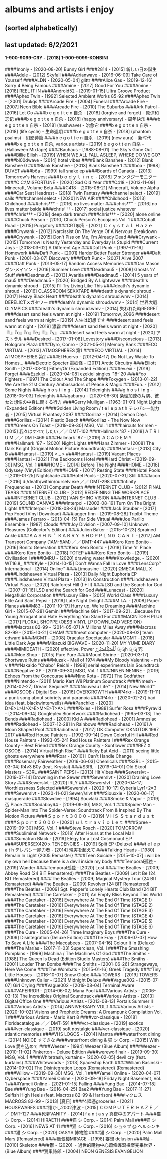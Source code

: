 # albums and artists i enjoy
## (sorted alphabetically)
## last updated: 6/2/2021
#### 1-900-9099-CRY - [2018] 1-900-9099-KONBINI
####1nonly - [2020-08-20] Bunny Girl
####2814 - [2015] 新しい日の誕生
####Adele - [2012] Skyfall
####Adrianwave - [2016-06-09] Take Care of Yourself
####ALDN - [2020-05-04] glittr
####Alice Gas - [2019-12-16] Sorry 4 Being Famous
####Amine - [2017] Good For You
####Amine - [2018] REEL IT IN
####Android52 - [2019-01-15] Ultra Groove Product
####Aphex Twin - [1992] Selected Ambient Works 85-92
####Aphex Twin - [2001] Drukqs
####Arcade Fire - [2004] Funeral
####Arcade Fire - [2007] Neon Bible
####Arcade Fire - [2010] The Suburbs
####Ark Patrol - [2016] Let Go
####b e g o t t e n 自杀 - [2018] (forgive and forget) - 原谅和忘记
####b e g o t t e n 自杀 - [2018] (happy anniversary) -  周年快乐
####b e g o t t e n 自杀 - [2018] (hushwave) - 治愈它
####b e g o t t e n 自杀 - [2018] (life cycle) - 生命週期
####b e g o t t e n 自杀 - [2018] (phantom psalms) - 幻影诗篇
####b e g o t t e n 自杀 - [2019] (new aura) - 新时代
####b e g o t t e n 自杀, various artists - [2019] b e g o t t e n 自杀 - (Halloween Mixtape)
####Bauhaus - [1988-08-01] The Sky's Gone Out
####Billie Eilish - [2019] WHEN WE ALL FALL ASLEEP, WHERE DO WE GO?
####bl00dwave - [2014] hotel vibes
####Blank Banshee - [2012] Blank Banshee 0
####Blank Banshee - [2013] Blank Banshee 1
####bôa - [1998] DUVET
####bôa - [1999] tall snake ep
####Boards of Canada - [2013] Tomorrow's Harvest
####ｂｏｄｙｌｉｎｅ - [2018] ファンタジーモニター
####C C:\MISFORTUNE - [2020] Sad Old Year
####C418 - [2013-11-09] Minecraft, Volume Beta
####C418 - [2015-08-21] Minecraft, Volume Alpha
####Car Seat Headrest - [2018] Twin Fantasy
####channel select - [2019] sails
####channel select - [2020] NEW AIR
####Childhood - [2013] Childhood
####chris††† - [2016] no lives matter
####chris††† - [2016] no lives matter bside
####chris††† - [2017] social justice whatever
####chris††† - [2018] deep dark trench
####chris††† - [2020] alone online
####Chuck Person - [2010] Chuck Person's Eccojams Vol. 1 
####Cobalt Road - [2015] Purgatory
####CRT麻痺 - [2021] Ｃｒｙｓｔａｌ Ｈａｚｅ
####Crywank - [2012] Narcissist On The Verge Of A Nervous Breakdown
####Crywank - [2015] Don't Piss on Me, I'm Already Dead
####Crywank - [2015] Tomorrow Is Nearly Yesterday and Everyday Is Stupid
####Current Joys - [2018-03-02] A Different Age
####Daft Punk - [1997-01-16] Homework
####Daft Punk - [2001] Harder Better Faster Stronger
####Daft Punk - [2001-03-07] Discovery
####Daft Punk - [2007] Alive 2007
####Daft Punk - [2013-05-17] Random Access Memories
####Dan Mason ダン·メイソン - [2016] Summer Love
####Deadmau5 - [2008] Ghosts 'n' Stuff
####Deadmau5 - [2013] Avaritia
####Deadmau5 - [2014] 5 years of mau5
####Deadmau5 - [2020] Bridged By A Lightwave
####death's dynamic shroud - [2015] I'll Try Living Like This
####death's dynamic shroud - [2016] CLASSROOM SEXXTAPE
####death's dynamic shroud - [2017] Heavy Black Heart
####death's dynamic shroud.wmv - [2014] DERELICTメガタワー
####death's dynamic shroud.wmv - [2014] 世界大戦OLYMPICS
####death's dynamic shroud.wmv - [2014] 失われた時REGRET
####desert sand feels warm at night - [2019] Tomorrow, 2096
####desert sand feels warm at night - [2019] 人生は幻想です
####desert sand feels warm at night - [2019] 濃霧
####desert sand feels warm at night - [2020] 『l』『o』『n』『e』『l』『y』
####desert sand feels warm at night - [2020] アストラル
####Desired - [2017-01-08] Lovestory
####Disconscious - [2013] Hologram Plaza
####Dyro, Conro - [2021-05-21] Memory Bank
####ECO VIRTUAL - [2013] ATMOSPHERES 第1
####ECO VIRTUAL - [2014] ATMOSPHERES 第2
####El Huervo - [2012-04-17] Do Not Lay Waste To Homes...
####Electric Specter 電妖怪 - [2017] Arctic Circuitry
####Elliott Smith - [2017-03-10] Either/Or (Expanded Edition)
####ev.exi - [2019] Forget
####Ezekiel - [2020-04-08] ezekiel singles '18-'20
####Foo Fighters - [1997] The Colour And The Shape
####Foxygen - [2013-01-22] We Are the 21st Century Ambassadors of Peace & Magic
####Fun. - [2012] Some Nights
####g h o s t i n g - [2014] Telenights
####g h o s t i n g - [2018-05-03] Telenights
####gaburyu - [2020-08-30] 条理加速の片隅、彼女と想像の中身に関する行方
####Gerry Mulligan - [1963-01-01] Night Lights (Expanded Edition)
####Golden Living Room / t e l e p a t h テレパシー能力者 - [2015] Virtual Phantasy 2097
####Gorillaz - [2014] Demon Days
####Gorillaz - [2014] Plastic Beach
####Gorillaz - The Now Now
####Greens On Toast - [2019-09-30] MSG, Vol. 1
####haircuts for men - [2015] 我々はすべてしたい ／／ DMT-102
####Hallmark '87 - [2018] A T R I U M ／／ DMT-469
####Hallmark '87 - [2019] ＡＣＡＤＥＭＹ
####Hallmark '87 - [2020] Night Lights
####Hans Zimmer - [2008] The Dark Knight (Original Motion Picture Soundtrack)
####Hantasi - [2013] City B
####Hantasi - [2019] < _ >
####Hantasi - [2019] Vacant Places
####Hantasi - [2021] The Backrooms Hotel
####Hard Christ - [2019-09-30] MSG, Vol. 1
####HOME - [2014] Before The Night
####HOME - [2016] Odyssey (Vinyl Edition)
####HOME - [2017] Resting State
####Hotel Pools - [2019-01-25] Nightshade
####Hotel Pools - [2020-07-31] Still
####Iacon - [2016] d​:​/​death​/​within​/​ourselv​.​exe ／／ DMT​​​-​​​298
####Infinity Frequencies - [2013] Computer Death
####INTERNET CLUB - [2012] FINAL TEARS
####INTERNET CLUB - [2012] REDEFINING THE WORKPLACE
####INTERNET CLUB - [2012] VANISHING VISION
####INTERNET CLUB - [2019] SOUND CANVAS
####Interpol - [2002-08-19] Turn On The Bright Lights
####Interpol - [2018-08-24] Marauder
####Jack Stauber - [2017] Pop Food (Vinyl Download)
####jagger finn - [2019-08-28] Triplbt Theme
####James Ferraro - [2013-04-15] Far Side Virtual
####Joe Parillo Ensemble - [1987] Clouds
####Joy Division - [2007-09-10] Unknown Pleasures (Collector's Edition)
####Julien Baker - [2015-10-23] Sprained Ankle
####ＫＡＳＨ Ｎ＇ ＫＡＲＲＹ ＳＨＯＰＰＩＮＧ ＣＡＲＴ - [2017] AM Transport Company (1AM-5AM) ／／ DMT​-​447
####Kero Kero Bonito - [2016] Bonito Generation
####Kero Kero Bonito - [2018] Time ‘n’ Place
####Kero Kero Bonito - [2018] TOTEP
####Kero Kero Bonito - [2019] Civilisation I
####KMRU - [2020] drawing water
####Knxwledge. - [2020] WT16.8_
####Kyle - [2014-10-15] Don't Wanna Fall In Love
####LensCorp™ International - [2014] Online™
####Limousine - [2020] ΩMEGA MALL X
####Lindsheaven Virtual Plaza - [2013] Daily Night Euphoria EP
####Lindsheaven Virtual Plaza - [2013] In Construction
####Lindsheaven Virtual Plaza - [2020] Rainforest Hill (I + II)
####LSD and the Search for God - [2007-01-16] LSD and the Search for God
####Lunacast - [2020] Megafluid Corporation
####Luxury Elite - [2015] World Class
####Luxury Elite And Saint Pepsi - [2019] Late Night Delight
####M.I.A. - [2008] Paper Planes
####M83 - [2011-10-17] Hurry up, We're Dreaming
####Machine Girl - [2015-07-28] Gemini
####Machine Girl - [2017-09-22] …Because I’m Young Arrogant and Hate Everything You Stand For
####MACINTOSH PLUS - [2017] FLORAL SHOPPE (OESB VINYL LP DOWNLOAD VERSION)
####Macross 82-99 - [2014-05-07] A Millions Miles Away
####Macross 82-99 - [2015-10-21] CHAM!
####meat computer - [2020-08-02] team edward
####MGMT - [2008] Oracular Spectacular
####MGMT - [2018] Little Dark Age
####Mikazuki BIGWAVE - [2020-11-20] MY YUME DIARY
####MIMIDEATH - [2020] effective.  Power لُلُصّبُلُلصّبُررً ॣ ॣh ॣ ॣ 冗
####Moe Shop - [2015] Pure Pure
####Mount Shrine - [2020-03-17] Shortwave Ruins
####Muzak - Mall of 1974
####My Bloody Valentine - m b v
####Nakaido "Chabo" Reichi - [1998] serial experiments lain Soundtrack
####Negative XP - [2019-09-30] MSG, Vol. 1
####NINENINENINE - [2019] Echoes From the Concourse
####Nino Rota - [1972] The Godfather
####Nintendo - [2011] Mario Kart Wii Platinum Soundtrack
####Nmesh - [2014-02-27] Dream Sequins®
####Nouveau Life™ - [2014] New World™
####OSCOB / Digital Sex - [2016] OVERGROWTH
####P4rkr - [2019-11-11] a punk song about sobriety and paranoia
####P4rkr - [2020-02-27] bad idea (feat. blackwinterwells)
####Panchiko - [2020] D>E>L>U>X>E>M>E>T>A>L
####Pixies - [1988] Surfer Rosa
####Pyravid - [2014-09-04] Googleplex Bionetwork
####Radiohead - [1995-03-13] The Bends
####Radiohead - [2000] Kid A
####Radiohead - [2001] Amnesiac
####Radiohead - [2007-12-28] In Rainbows
####Radiohead - [2016] A Moon Shaped Pool
####Radiohead - [2017] OK Computer OKNOTOK 1997 2017
####Red House Painters - [1992-09-14] Down Colorful Hill
####Red House Painters - [1993-05-24] Red House Painters I
####Rex Orange County - Best Friend
####Rex Orange County - Sunflower
####REZ X OSCOB - [2014] Virtual High Rise™
####Ricky Eat Acid - [2011] seeing little ghosts everywhere
####Roar - [2010] I Can't Handle Change
####Rosemary Fairweather - [2016-06-03] Chemicals
####S3RL - [2015-03-04] R4v3 B0y (feat. Krystal)
####S3RL - [2019-04-01] Old Skool Masters - S3RL
####SAINT PEPSI - [2013] Hit Vibes
####Sewerslvt - [2019-07-14] Drowning in the Sewer
####Sewerslvt - [2020] Draining Love Story
####Sewerslvt - [2020] IRLY
####Sewerslvt - [2020-04-17] Worthlessness Selected
####Sewerslvt - [2020-10-17] Cyberia Lyr1+2=3
####Sewerslvt - [2020-11-02] Sewer//slvt
####Siouxxie - [2020-06-17] masquerade
####Slowdive - [1994] Souvlaki
####Smoke & Vapor - [2019] 否 Place
####Sodaboy64 - [2019-09-30] MSG, Vol. 1
####Spider-Man - Spider-Man Into The Spider-Verse: Soundtrack From & Inspired By The Motion Picture
####Ｓｐｏｒｔ３０００ - [2019] ＶＨＳ Ｓｔａｒｄｕｓｔ
####Ｓｐｏｒｔ３０００ - [2020] ｕｌｔｒａｖｉｏｌｅｔ
####Spree - [2019-09-30] MSG, Vol. 1
####Steve Roach - [2020] TOMORROW
####Subliminal Network - [2018] After Hours at the Local Mall
####Sumatran Black - [2019] Elegy for a Lost Cosmonaut E.P
####SUPERSEX420 x TENDENCIES - [2019] Split EP (Deluxe)
####t e l e p a t h テレパシー能力者 - [2014] 現実を超えて
####Talking Heads - [1980] Remain In Light {2005 Remaster}
####Teen Suicide - [2015-10-07] i will be my own hell because there is a devil inside my body
####Temporal孤独 - [2019] Wander
####Temporal孤独 - [2020] Lost
####The Beatles - [2009] Abbey Road (24 BIT Remastered)
####The Beatles - [2009] Let It Be (24 BIT Remastered)
####The Beatles - [2009] Magical Mystery Tour (24 BIT Remastered)
####The Beatles - [2009] Revolver (24 BIT Remastered)
####The Beatles - [2009] Sgt. Pepper's Lonely Hearts Club Band (24 BIT Remastered)
####The Caretaker - [2011] An Empty Bliss Beyond This World
####The Caretaker - [2016] Everywhere At The End Of Time (STAGE 1)
####The Caretaker - [2016] Everywhere At The End Of Time (STAGE 2)
####The Caretaker - [2016] Everywhere At The End Of Time (STAGE 3)
####The Caretaker - [2016] Everywhere At The End Of Time (STAGE 4)
####The Caretaker - [2016] Everywhere At The End Of Time (STAGE 5)
####The Caretaker - [2016] Everywhere At The End Of Time (STAGE 6)
####The Cure - [2005-04-26] Three Imaginary Boys
####The Cure - [2009] Disintegration (Deluxe Edition)
####The Fray - [2006-07-07] How To Save A Life
####The Maccabees - [2007-04-16] Colour It In (Deluxe)
####The Marías - [2017-11-03] Superclean, Vol. I
####The Smashing Pumpkins - [1999] Machina / The Machines Of God
####The Smiths - [1988] The Queen Is Dead (Edition Studio Masters)
####The Smiths - [2001] Louder Than Bombs
####The Smiths - [2001-06-26] Strangeways, Here We Come
####The Wombats - [2015-01-16] Greek Tragedy
####Tiny Little Houses - [2016-10-07] Snow Globe
####TOWERS - [2019] TOWERS
####Unknown Caller - [2021] Midnight Deluxe
####Vague002 - [2015-07-07] Girl Crying
####Vague002 - [2019-08-04] Terminal Aware
####VAPERROR - [2014-06-02] Mana Pool
####Various Artists - [2006-03-13] The Incredibles Original Soundtrack
####Various Artists - [2013] Digital Office One
####Various Artists - [2013-08-13] Portals Summer II
####Various Artists - [2014] ANNIVERSARY VOL.1
####Various Artists - [2020-10-02] Visions and Prophetic Dreams: A Dreampunk Compilation Vol. 1
####Various Artists - Mario Kart 8
####vcr-classique - [2018] Floridacatalogue ／／ DMT​​-​​591
####vcr-classique - [2019] exotics
####vcr-classique - [2019] soft nostalgic
####vcr-classique - [2020] atlantic memories
####VHS LOGOS - [2014] Mantra
####waterfront dining - [2014] NOICE すてきな
####waterfront dining & 猫 シ Corp. - [2015] With Love 愛を込めて
####Weezer - [1994] Weezer (Blue Album)
####Weezer - [2010-11-02] Pinkerton - Deluxe Edition
####werewolf hair - [2019-09-30] MSG, Vol. 1
####Whitetrash, kurtains - [2020-02-05] devil cry (feat. kurtains)
####Whitewoods - [2013] Spaceship Earth
####William Basinski - [2014-09-02] The Disintegration Loops (Remastered) (Remastered)
####Willow - [2019-09-30] MSG, Vol. 1
####Yameii Online - [2020-04-07] Cyberspace
####Yameii Online - [2020-09-18] Friday Night Basement, Vol. 1
####Yameii Online - [2021-01-15] Falling
####Yung Bae - [2014-07-18] Bae
####Yung Bae - [2016-04-25] Bae2
####Yung Bae - [2017-11-27] Selfish High Heels (feat. Macross 82-99 & Harrison)
####マクロスMACROSS 82-99 - [2013] [夏日]
####식료품groceries - [2021] HOUSEWARES
####懐かし2002津波 - [2015] ﻿ＣＯＭＰＵＴＥＲ  ＨＡＺＥ ／／ DMT-127
####死夢VANITY - [2014] f a n t a s y 真夜中のアパート
####猫 シ Corp. - [2014] HIRAETH
####猫 シ Corp. - [2014] Palm Mall
####猫 シ Corp. - [2016] NEWS AT 11
####猫 シ Corp. - [2016] ショップ @ ヘルシンキ
####猫 シ Corp. - [2020] OASYS 博物館
####猫 シ Corp. - [2020] Palm Mall Mars [Remastered]
####蜃気楼MIRAGE - [1998] 妄想 delusion
####骷 - [2010] Skeleton
####鬱 - [2020] ・過世的購物中心蕭條導瀉檔案完畢世界・  (Blue Album)
####鷺巣詩郎 - [2004] NEON GENESIS EVANGELION
